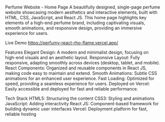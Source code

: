Perfume Website - Home Page
A beautifully designed, single-page perfume website showcasing modern aesthetics and interactive elements, built with HTML, CSS, JavaScript, and React JS. This home page highlights key elements of a high-end perfume brand, including captivating visuals, smooth animations, and responsive design, providing an immersive experience for users.

Live Demo
https://perfumy-react-rho-flame.vercel.app/

Features
Elegant Design: A modern and minimalist design, focusing on high-end visuals and an aesthetic layout.
Responsive Layout: Fully responsive, adapting smoothly across devices (desktop, tablet, and mobile).
React Components: Organized and reusable components in React JS, making code easy to maintain and extend.
Smooth Animations: Subtle CSS animations for an enhanced user experience.
Fast Loading: Optimized for speed, providing a seamless experience for users.
Deployed on Vercel: Easily accessible and deployed for fast and reliable performance.

Tech Stack
HTML5: Structuring the content
CSS3: Styling and animations
JavaScript: Adding interactivity
React JS: Component-based framework for building dynamic user interfaces
Vercel: Deployment platform for fast, reliable hosting
